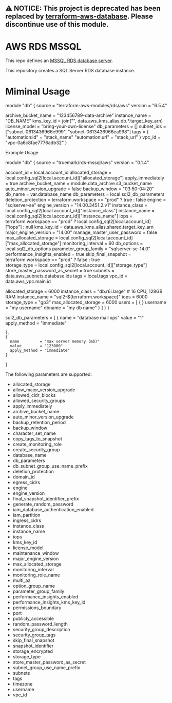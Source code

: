 ## **⚠ NOTICE**: This project is deprecated has been replaced by [terraform-aws-database](https://github.com/truemark/terraform-aws-database). Please discontinue use of this module.

# AWS RDS MSSQL

This repo defines an [MSSQL RDS database server](https://docs.aws.amazon.com/AmazonRDS/latest/UserGuide/CHAP_SQLServer.html).  

This repository creates a SQL Server RDS database instance.

# Miminal Usage

module "db" {
  source                          = "terraform-aws-modules/rds/aws"
  version                         = "6.5.4"
  
  archive_bucket_name         = "123456789-data-archive"
  instance_name               = "DB_NAME"
  kms_key_id                  = join("", data.aws_kms_alias.db.*.target_key_arn)
  license_model               = "bring-your-own-license"
  db_parameters               = []
  subnet_ids                  = ["subnet-0613436966e999", "subnet-0613436966ea998"]
  tags = {
    "automation:id"               = "stack_name"
    "automation:url"              = "stack_url"
  }
  vpc_id                      = "vpc-0a6c8fae7776adb32"
}

Example Usage

module "db" {
  source                       = "truemark/rds-mssql/aws"
  version                      = "0.1.4"
 
  account_id                   = local.account_id
  allocated_storage            = local.config_sql2[local.account_id]["allocated_storage"]
  apply_immediately            = true
  archive_bucket_name          = module.data_archive.s3_bucket_name
  auto_minor_version_upgrade   = false
  backup_window                = "03:50-04:20"
  db_name                      = var.database_name
  db_parameters                = local.sql2_db_parameters
  deletion_protection          = terraform.workspace == "prod" ? true : false
  engine                       = "sqlserver-se"
  engine_version               = "14.00.3451.2.v1"
  instance_class               = local.config_sql2[local.account_id]["instance_class"]
  instance_name                = local.config_sql2[local.account_id]["instance_name"]
  iops                         = terraform.workspace == "prod" ? local.config_sql2[local.account_id]["iops"] : null
  kms_key_id                   = data.aws_kms_alias.shared.target_key_arn
  major_engine_version         = "14.00"
  manage_master_user_password  = false
  max_allocated_storage        = local.config_sql2[local.account_id]["max_allocated_storage"]
  monitoring_interval          = 60
  db_options                   = local.sql2_db_options
  parameter_group_family       = "sqlserver-se-14.0"
  performance_insights_enabled = true
  skip_final_snapshot          = terraform.workspace == "prod" ? false : true  
  storage_type                 = local.config_sql2[local.account_id]["storage_type"]
  store_master_password_as_secret = true
  subnets                      = data.aws_subnets.database.ids
  tags                         = local.tags
  vpc_id                       = data.aws_vpc.main.id


  allocated_storage = 6000
  instance_class = "db.r6i.large" # 16 CPU, 128GB RAM
  instance_name         = "sql2-${terraform.workspace}"
  iops                  = 6000
  storage_type          = "gp3"
  max_allocated_storage = 6000
  users = [
        {
}
username = "my username"
          dbname   = "my db name"
        }
      ]
    }
  }

  sql2_db_parameters = [
    {
      name         = "database mail xps"
      value        = "1"
      apply_method = "immediate"

    },
    {
      name         = "max server memory (mb)"
      value        = "123000"
      apply_method = "immediate"
    }
  ]


The following parameters are supported:

- allocated_storage
- allow_major_version_upgrade
- allowed_cidr_blocks
- allowed_security_groups
- apply_immediately
- archive_bucket_name
- auto_minor_version_upgrade
- backup_retention_period
- backup_window
- character_set_name
- copy_tags_to_snapshot
- create_monitoring_role
- create_security_group
- database_name
- db_parameters
- db_subnet_group_use_name_prefix
- deletion_protection
- domain_id
- egress_cidrs
- engine
- engine_version
- final_snapshot_identifier_prefix
- generate_random_password
- iam_database_authentication_enabled
- iam_partition
- ingress_cidrs
- instance_class
- instance_name
- iops
- kms_key_id
- license_model
- maintenance_window
- major_engine_version
- max_allocated_storage
- monitoring_interval
- monitoring_role_name
- multi_az
- option_group_name
- parameter_group_family
- performance_insights_enabled
- performance_insights_kms_key_id
- permissions_boundary
- port
- publicly_accessible
- random_password_length
- security_group_description
- security_group_tags
- skip_final_snapshot
- snapshot_identifier
- storage_encrypted
- storage_type
- store_master_password_as_secret
- subnet_group_use_name_prefix
- subnets
- tags
- timezone
- username
- vpc_id
